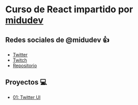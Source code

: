 # Curso de React impartido por [midudev](https://github.com/midudev)

## Redes sociales de @midudev :+1:

- [Twitter](https://twitter.com/midudev)
- [Twitch](https://www.twitch.tv/midudev)
- [Repositorio](https://github.com/midudev/aprendiendo-react)

## Proyectos :computer:

- [01: Twitter UI](https://github.com/ssamusr/curso-react-midudev/tree/main/01.-twitter-ui)

